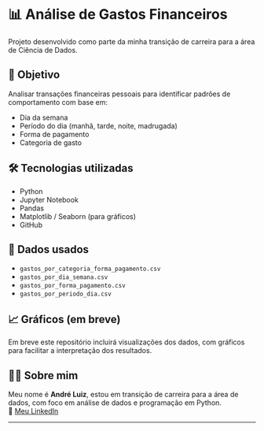 # 📊 Análise de Gastos Financeiros

Projeto desenvolvido como parte da minha transição de carreira para a área de Ciência de Dados.

## 🎯 Objetivo

Analisar transações financeiras pessoais para identificar padrões de comportamento com base em:
- Dia da semana
- Período do dia (manhã, tarde, noite, madrugada)
- Forma de pagamento
- Categoria de gasto

## 🛠️ Tecnologias utilizadas

- Python
- Jupyter Notebook
- Pandas
- Matplotlib / Seaborn (para gráficos)
- GitHub

## 📁 Dados usados

- `gastos_por_categoria_forma_pagamento.csv`
- `gastos_por_dia_semana.csv`
- `gastos_por_forma_pagamento.csv`
- `gastos_por_periodo_dia.csv`

## 📈 Gráficos (em breve)

Em breve este repositório incluirá visualizações dos dados, com gráficos para facilitar a interpretação dos resultados.

## 👨‍💻 Sobre mim

Meu nome é **André Luiz**, estou em transição de carreira para a área de dados, com foco em análise de dados e programação em Python.  
📌 [Meu LinkedIn](https://www.linkedin.com/in/andr%C3%A9-luiz-2a986111b/)

---



